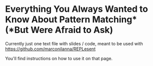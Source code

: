 # Everything You Always Wanted to Know About Pattern Matching* (*But Were Afraid to Ask)

Currently just one text file with slides / code, meant to be used with https://github.com/marconilanna/REPLesent

You'll find instructions on how to use it on that page.
